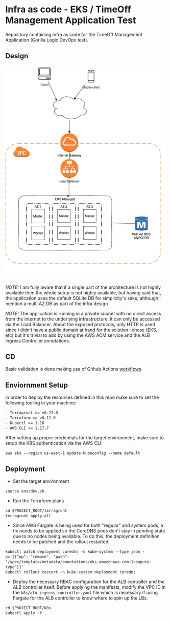 # Infra as code - EKS / TimeOff Management Application Test
Repository containing infra as code for the TimeOff Management Application (Gorilla Logic DevOps test).


## Design

![Image of infra](docs/timeoff-Infra.png)


*NOTE:* I am fully aware that if a single part of the architecture is not highly available then the whole setup is not highly available, but having said that, the application uses the default SQLite DB for simplicity's sake, although i mention a multi AZ DB as part of the infra design

*NOTE:* The application is running in a private subnet with no direct access from the internet to the underlying infrastructure, it can only be accessed via the Load Balancer. About the exposed protocols, only HTTP is used since i didn't have a public domain at hand for the solution i chose (EKS, etc) but it's trivial to add by using the AWS ACM service and the ALB Ingress Controller annotations.

## CD

Basic validation is done making use of Github Actions [workflows](.github/workflows)

## Enviornment Setup
In order to deploy the resources defined in this repo make sure to set the following tooling in your machine:

```
- Terragrunt >= v0.23.0
- Terraform >= v0.12.0
- Kubectl >= 1.16
- AWS CLI >= 1.17.7
```

After setting up proper credentials for the target environment, make sure to setup the K8S authentication via the AWS CLI:
```
aws eks --region us-east-1 update-kubeconfig --name default
```

## Deployment
- Set the target environment
```
source env/dev.sh
```

- Run the Terraform plans
```
cd $PROJECT_ROOT/terragrunt
terragrunt apply-all
```

- Since AWS Fargate is being used for both "regular" and system pods, a fix needs to be applied so the CoreDNS pods don't stay in pending state due to no nodes being available. To do this, the deployment definition needs to be patched and the rollout restarted:
```
kubectl patch deployment coredns -n kube-system --type json -p='[{"op": "remove", "path": "/spec/template/metadata/annotations/eks.amazonaws.com~1compute-type"}]'
kubectl rollout restart -n kube-system deployment coredns
```

- Deploy the necessary RBAC configuration for the ALB controller and the ALB controller itself. Before applying the manifests, modify the  VPC ID in the `k8s/alb-ingress-controller.yaml` file which is necessary if using Fargate for the ALB controller to know where to spin up the LBs.
```
cd $PROJECT_ROOT/k8s
kubectl apply -f .
```

